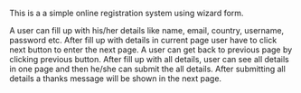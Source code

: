 This is a a simple online registration system using wizard form.

A user can fill up with his/her details like name, email, country, username, password etc. After fill up with details in current page user have to click next button to enter the next page. A user can get back to previous page by clicking previous button. After fill up with all details, user can see all details in one page and then he/she can submit the all details. After submitting all details a thanks message will be shown in the next page.

